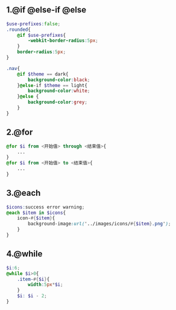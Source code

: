 ## 1.@if @else-if @else

```scss
$use-prefixes:false;
.rounded{
    @if $use-prefixes{
        -webkit-border-radius:5px;
    }
    border-radius:5px;
}
```

```scss
.nav{
    @if $theme == dark{
        background-color:black;
    }@else-if $theme == light{
        background-color:white;
    }@else {
        background-color:grey;
    }
}
```

## 2.@for

```scss
@for $i from <开始值> through <结束值>{
    ...
}
@for $i from <开始值> to <结束值>{
    ...
}
```

##  3.@each

```scss
$icons:success error warning;
@each $item in $icons{
    icon-#{$item}{
        background-image:url('../images/icons/#{$item}.png');
    }
}
```

## 4.@while

```scss
$i:6;
@while $i>0{
    .item-#{$i}{
        width:5px*$i;
    }
    $i: $i - 2;
}
```


